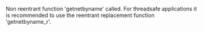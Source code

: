 Non reentrant function 'getnetbyname' called. For threadsafe applications it is recommended to use the reentrant replacement function 'getnetbyname_r'.